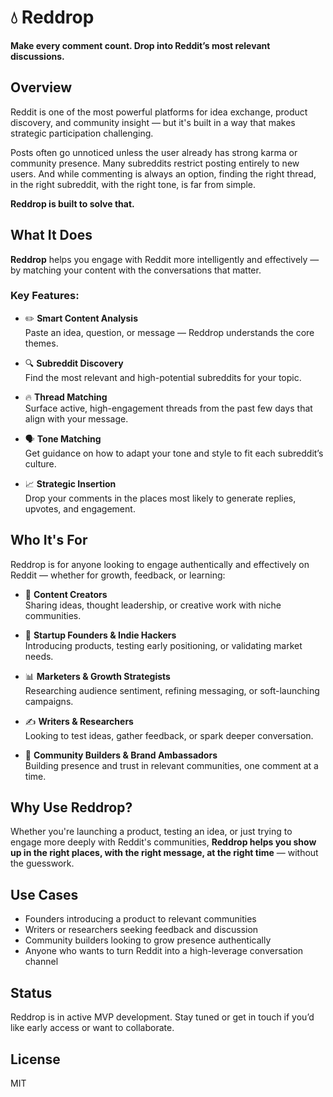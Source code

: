 # 💧 Reddrop

**Make every comment count. Drop into Reddit’s most relevant discussions.**


## Overview

Reddit is one of the most powerful platforms for idea exchange, product discovery, and community insight — but it's built in a way that makes strategic participation challenging.

Posts often go unnoticed unless the user already has strong karma or community presence. Many subreddits restrict posting entirely to new users. And while commenting is always an option, finding the right thread, in the right subreddit, with the right tone, is far from simple.

**Reddrop is built to solve that.**


## What It Does

**Reddrop** helps you engage with Reddit more intelligently and effectively — by matching your content with the conversations that matter.

### Key Features:
- ✏️ **Smart Content Analysis**  
  Paste an idea, question, or message — Reddrop understands the core themes.

- 🔍 **Subreddit Discovery**  
  Find the most relevant and high-potential subreddits for your topic.

- 🔥 **Thread Matching**  
  Surface active, high-engagement threads from the past few days that align with your message.

- 🗣️ **Tone Matching**  
  Get guidance on how to adapt your tone and style to fit each subreddit’s culture.

- 📈 **Strategic Insertion**  
  Drop your comments in the places most likely to generate replies, upvotes, and engagement.

## Who It's For

Reddrop is for anyone looking to engage authentically and effectively on Reddit — whether for growth, feedback, or learning:

- 🧠 **Content Creators**  
  Sharing ideas, thought leadership, or creative work with niche communities.

- 🚀 **Startup Founders & Indie Hackers**  
  Introducing products, testing early positioning, or validating market needs.

- 📊 **Marketers & Growth Strategists**  
  Researching audience sentiment, refining messaging, or soft-launching campaigns.

- ✍️ **Writers & Researchers**  
  Looking to test ideas, gather feedback, or spark deeper conversation.

- 🎯 **Community Builders & Brand Ambassadors**  
  Building presence and trust in relevant communities, one comment at a time.

## Why Use Reddrop?

Whether you're launching a product, testing an idea, or just trying to engage more deeply with Reddit's communities, **Reddrop helps you show up in the right places, with the right message, at the right time** — without the guesswork.

## Use Cases

- Founders introducing a product to relevant communities  
- Writers or researchers seeking feedback and discussion  
- Community builders looking to grow presence authentically  
- Anyone who wants to turn Reddit into a high-leverage conversation channel

## Status

Reddrop is in active MVP development. Stay tuned or get in touch if you’d like early access or want to collaborate.

## License

MIT
